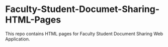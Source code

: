 # Faculty-Student-Documet-Sharing-HTML-Pages
This repo contains HTML pages for Faculty Student Document Sharing Web Application.
